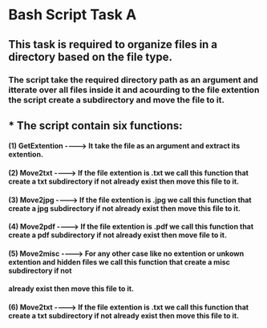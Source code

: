 # Bash Script Task A
## This task is required to organize files in a directory based on the file type.
### The script take the required directory path as an argument and itterate over all files inside it and acourding to the file extention the script create a subdirectory and move the file to it.
## * The script contain six functions:
#### (1) GetExtention ----> It take the file as an argument and extract its extention.
#### (2) Move2txt ----> If the file extention is .txt we call this function that create a txt subdirectory if not already exist then move this file to it. 
#### (3) Move2jpg ----> If the file extention is .jpg we call this function that create a jpg subdirectory if not already exist then move this file to it. 
#### (4) Move2pdf ----> If the file extention is .pdf we call this function that create a pdf subdirectory if not already exist then move file to it. 
#### (5) Move2misc ----> For any other case like no extention or unkown extention and hidden files we call this function that create a misc subdirectory if not
####                     already exist then move this file to it. 
#### (6) Move2txt ----> If the file extention is .txt we call this function that create a txt subdirectory if not already exist then move this file to it. 

